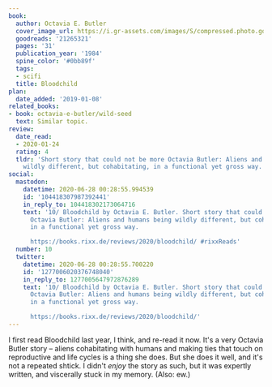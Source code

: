 ```yaml
---
book:
  author: Octavia E. Butler
  cover_image_url: https://i.gr-assets.com/images/S/compressed.photo.goodreads.com/books/1394278990l/21265321.jpg
  goodreads: '21265321'
  pages: '31'
  publication_year: '1984'
  spine_color: '#0bb89f'
  tags:
  - scifi
  title: Bloodchild
plan:
  date_added: '2019-01-08'
related_books:
- book: octavia-e-butler/wild-seed
  text: Similar topic.
review:
  date_read:
  - 2020-01-24
  rating: 4
  tldr: 'Short story that could not be more Octavia Butler: Aliens and humans being
    wildly different, but cohabitating, in a functional yet gross way.'
social:
  mastodon:
    datetime: 2020-06-28 00:28:55.994539
    id: '104418307987392441'
    in_reply_to: 104418302173064716
    text: '10/ Bloodchild by Octavia E. Butler. Short story that could not be more
      Octavia Butler: Aliens and humans being wildly different, but cohabitating,
      in a functional yet gross way.

      https://books.rixx.de/reviews/2020/bloodchild/ #rixxReads'
  number: 10
  twitter:
    datetime: 2020-06-28 00:28:55.700220
    id: '1277006020376748040'
    in_reply_to: 1277005647972876289
    text: '10/ Bloodchild by Octavia E. Butler. Short story that could not be more
      Octavia Butler: Aliens and humans being wildly different, but cohabitating,
      in a functional yet gross way.

      https://books.rixx.de/reviews/2020/bloodchild/'
---
```


I first read Bloodchild last year, I think, and re-read it now. It's a very Octavia Butler story – aliens cohabitating
with humans and making ties that touch on reproductive and life cycles is a thing she does. But she does it well,
and it's not a repeated shtick. I didn't *enjoy* the story as such, but it was expertly written, and viscerally stuck in
my memory. (Also: ew.)
